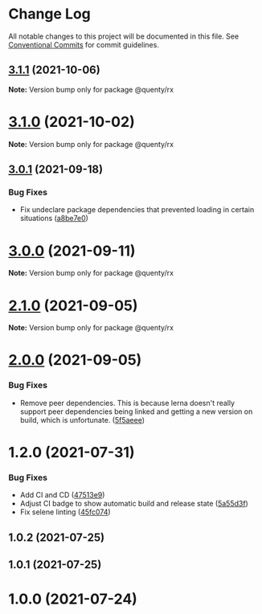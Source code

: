 # Change Log

All notable changes to this project will be documented in this file.
See [Conventional Commits](https://conventionalcommits.org) for commit guidelines.

## [3.1.1](https://github.com/Quenty/NevermoreEngine/compare/@quenty/rx@3.1.0...@quenty/rx@3.1.1) (2021-10-06)

**Note:** Version bump only for package @quenty/rx





# [3.1.0](https://github.com/Quenty/NevermoreEngine/compare/@quenty/rx@3.0.1...@quenty/rx@3.1.0) (2021-10-02)

**Note:** Version bump only for package @quenty/rx





## [3.0.1](https://github.com/Quenty/NevermoreEngine/compare/@quenty/rx@3.0.0...@quenty/rx@3.0.1) (2021-09-18)


### Bug Fixes

* Fix undeclare package dependencies that prevented loading in certain situations ([a8be7e0](https://github.com/Quenty/NevermoreEngine/commit/a8be7e06a06506a71257862429934e2ed0f6f56b))





# [3.0.0](https://github.com/Quenty/NevermoreEngine/compare/@quenty/rx@2.1.0...@quenty/rx@3.0.0) (2021-09-11)

**Note:** Version bump only for package @quenty/rx





# [2.1.0](https://github.com/Quenty/NevermoreEngine/compare/@quenty/rx@2.0.0...@quenty/rx@2.1.0) (2021-09-05)

**Note:** Version bump only for package @quenty/rx





# [2.0.0](https://github.com/Quenty/NevermoreEngine/compare/@quenty/rx@1.2.0...@quenty/rx@2.0.0) (2021-09-05)


### Bug Fixes

* Remove peer dependencies. This is because lerna doesn't really support peer dependencies being linked and getting a new version on build, which is unfortunate. ([5f5aeee](https://github.com/Quenty/NevermoreEngine/commit/5f5aeeea8de9975435309e53679f0ef7064f9dd0))





# 1.2.0 (2021-07-31)


### Bug Fixes

* Add CI and CD ([47513e9](https://github.com/Quenty/NevermoreEngine/commit/47513e9b568162707534af132396dd8756947dd3))
* Adjust CI badge to show automatic build and release state ([5a55d3f](https://github.com/Quenty/NevermoreEngine/commit/5a55d3f19bf8d66a760d67da9b56ed47fab74656))
* Fix selene linting ([45fc074](https://github.com/Quenty/NevermoreEngine/commit/45fc07489ee59127ac6582689f19a0e87c1e5b5a))



## 1.0.2 (2021-07-25)



## 1.0.1 (2021-07-25)



# 1.0.0 (2021-07-24)
